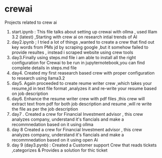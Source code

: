 # crewai
Projects related to crew ai

1. start.ipynb : This file talks about setting up crewai with ollma , used lllam 3.2 (latest) ,Starting with crew ai on research  intial trends of AI
2. day2.ipynb ; I tried a lot of things ,wanted to create a crew that find out key words from PMs jd by scraping google ,but it somehow failed to provide resultes , instead i scraped website using crew tools
3. day3.Finally using steps.md file i am able to install all the right configuration for Crewai to be run in jupyternotebook,you can find complete details in steps.md file
4. day4. Created my first reasearch based crew with proper configuration to research using llama3.2
5. day5. Again proceeded to create reume writer crew ,which takes your resume,jd in text file format ,analyzes it and re-write your resume based on job description
6. day6. Enhance the resume writer crew with pdf files ,this crew will extract text from pdf for both job description and resume ,will re write the file as per the job description
7. day7 . Created a crew for Financial Investment advisor , this crew analyzes company, understand it's fiancials and make a recommnedation based on it using ollma
8. day 8  Created a crew for Financial Investment advisor , this crew analyzes company, understand it's fiancials and make a recommnedation based on it using open Ai
9. day 9 (day3.pynb) : Created a Customer support Crew that reads tickets ,categorizes & Provides a solution for thic ticket
